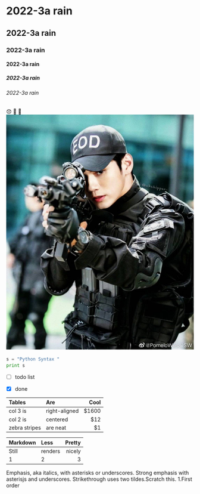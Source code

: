 # 2022-3a rain
## 2022-3a rain
### 2022-3a rain
#### 2022-3a rain
##### 2022-3a rain
###### 2022-3a rain
😞
🌇
💌
![1.jpg](1588816481101.jpg "1588816481101")
```python
s = "Python Syntax "
print s
```
- [ ] todo list
- [x] done


| Tables | Are | Cool |
|:----------------|:---------------|---------:|
| col 3 is | right-aligned | $1600 |
| col 2 is | centered | $12 |
| zebra stripes | are neat | $1 |


| Markdown | Less | Pretty |
|:----------------|:---------------|---------:|
| Still | renders | nicely |
| 1 | 2 | 3 |

Emphasis, aka italics, with asterisks or underscores.
Strong emphasis with asterisjs and underscores.
Strikethrough uses two tildes.Scratch this.
1.First order
